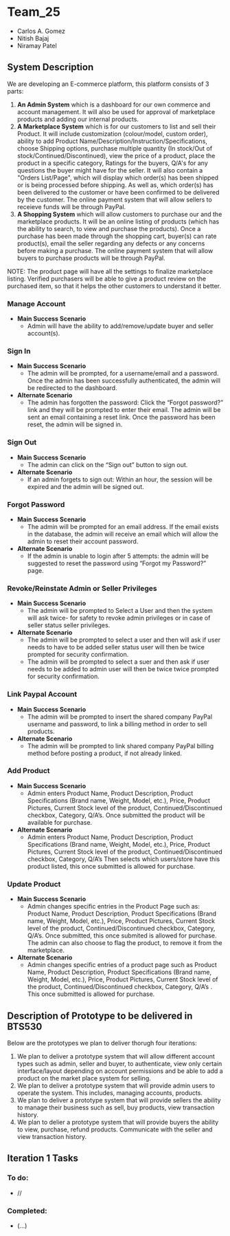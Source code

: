 # Team_25
  * Carlos A. Gomez
  * Nitish Bajaj
  * Niramay Patel
  
## System Description
We are developing an E-commerce platform, this platform consists of 3 parts:
 1. **An Admin System** which is a dashboard for our own commerce and account management. It will also be used for approval of marketplace products and adding our internal products.
 2. **A Marketplace System** which is for our customers to list and sell their Product. It will include customization (colour/model, custom order), ability to add Product Name/Description/Instruction/Specifications, choose Shipping options, purchase multiple quantity (In stock/Out of stock/Continued/Discontinued), view the price of a product, place the product in a specific category, Ratings for the buyers, Q/A's for any questions the buyer might have for the seller. It will also contain a "Orders List/Page", which will display which order(s) has been shipped or is being processed before shipping. As well as, which order(s) has been delivered to the customer or have been confirmed to be delivered by the customer. The online payment system that will allow sellers to receieve funds will be through PayPal.
 3. **A Shopping System** which will allow customers to purchase our and the marketplace products. It will be an online listing of products (which has the ability to search, to view and purchase the products). Once a purchase has been made through the shopping cart, buyer(s) can rate product(s), email the seller regarding any defects or any concerns before making a purchase. The online payment system that will allow buyers to purchase products will be through PayPal.

NOTE: The product page will have all the settings to finalize marketplace listing. Verified purchasers will be able to give a product review on the purchased item, so that it helps the other customers to understand it better.

### Manage Account
* **Main Success Scenario**
  * Admin will have the ability to add/remove/update buyer and seller  account(s).

### Sign In
* **Main Success Scenario**
  * The admin will be prompted, for a username/email and a password. Once the admin has been successfully authenticated, the admin will be redirected to the dashboard.
* **Alternate Scenario**
  * The admin has forgotten the password: Click the “Forgot password?” link and they will be prompted to enter their email. The admin will be sent an email containing a reset link. Once the password has been reset, the admin will be signed in.

### Sign Out
* **Main Success Scenario**
  * The admin can click on the “Sign out” button to sign out. 
* **Alternate Scenario**
  * If an admin forgets to sign out: Within an hour, the session will be expired and the admin will be signed out.

### Forgot Password
* **Main Success Scenario**
  * The admin will be prompted for an email address. If the email exists in the database, the admin will receive an email which will allow the admin to reset their account password.
* **Alternate Scenario**
  * If the admin is unable to login after 5 attempts: the admin will be suggested to reset the password using “Forgot my Password?” page.

### Revoke/Reinstate Admin or Seller Privileges
* **Main Success Scenario**
  * The admin will be prompted to  Select a  User and  then the system will ask twice- for safety  to revoke admin privileges or in case of seller  status  seller  privileges.
* **Alternate Scenario**
  * The admin will be prompted to select a  user and then will ask if user needs to have to be added  seller  status user will then be twice prompted  for security confirmation.
  * The admin will be prompted to select a suer and then ask if user needs to be  added to admin user will then be twice twice prompted  for security confirmation.

### Link Paypal Account
* **Main Success Scenario**
  * The admin will be prompted to insert the shared company PayPal username and password, to link a billing method in order to sell products.
* **Alternate Scenario**
  * The admin will be prompted to link shared company PayPal billing method before posting a product, if not already linked.

### Add Product
* **Main Success Scenario**
  * Admin enters Product Name, Product Description, Product Specifications (Brand name, Weight, Model, etc.), Price, Product Pictures, Current Stock level of the product, Continued/Discontinued checkbox, Category, Q/A’s. Once submitted the product will be available for purchase. 
* **Alternate Scenario**
  * Admin enters Product Name, Product Description, Product Specifications (Brand name, Weight, Model, etc.), Price, Product Pictures, Current Stock level of the product, Continued/Discontinued checkbox, Category, Q/A’s Then selects which users/store have  this product listed,  this once  submitted is allowed for purchase.

### Update Product
* **Main Success Scenario**
  * Admin changes  specific entries in the Product Page such as: Product Name, Product Description, Product Specifications (Brand name, Weight, Model, etc.), Price, Product Pictures, Current Stock level of the product, Continued/Discontinued checkbox, Category, Q/A’s. Once submitted, this once  submited is allowed for purchase. The admin can also choose to flag the product, to remove it from the marketplace. 
* **Alternate Scenario**
  * Admin changes specific entries of a product page such as  Product Name, Product Description, Product Specifications (Brand name, Weight, Model, etc.), Price, Product Pictures, Current Stock level of the product, Continued/Discontinued checkbox, Category, Q/A’s . This once submitted is allowed for purchase.
 
 
## Description of Prototype to be delivered in BTS530
Below are the prototypes we plan to deliver thorugh four iterations:
 1. We plan to deliver a prototype system that will allow different account types such as admin, seller and buyer, to authenticate, view only certain interface/layout depending on account permissions and be able to add a product on the market place system for selling.
 2. We plan to deliver a prototype system that will provide admin users to operate the system. This includes, managing accounts, products.
 3. We plan to deliver a prototype system that will provide sellers the ability to manage their business such as sell, buy products, view transaction history.
 4. We plan to delier a prototype system that will provide buyers the ability to view, purchase, refund products. Communicate with the seller and view transaction history.
 
## Iteration 1 Tasks
### To do:
 * //
### Completed:
 * (...)
